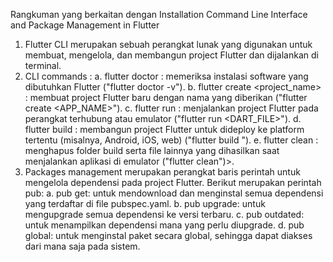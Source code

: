 Rangkuman yang berkaitan dengan Installation Command Line Interface and Package Management in Flutter
1. Flutter CLI merupakan sebuah perangkat lunak yang digunakan untuk membuat, mengelola, dan membangun project Flutter dan dijalankan di terminal.
2. CLI commands :
       a. flutter doctor : memeriksa instalasi software yang dibutuhkan Flutter ("flutter doctor -v").
       b. flutter create <project_name> : membuat project Flutter baru dengan nama yang diberikan ("flutter create <APP_NAME>").
       c. flutter run : menjalankan project Flutter pada perangkat terhubung atau emulator ("flutter run <DART_FILE>").
       d. flutter build : membangun project Flutter untuk dideploy ke platform tertentu (misalnya, Android, iOS, web) ("flutter build <DIRECTORY>").
       e. flutter clean : menghapus folder build serta file lainnya yang dihasilkan saat menjalankan aplikasi di emulator ("flutter clean")>.
3. Packages management merupakan perangkat baris perintah untuk mengelola dependensi pada project Flutter. Berikut merupakan perintah pub:
       a. pub get: untuk mendownload dan menginstal semua dependensi yang terdaftar di file pubspec.yaml.
       b. pub upgrade: untuk mengupgrade semua dependensi ke versi terbaru.
       c. pub outdated: untuk menampilkan dependensi mana yang perlu diupgrade.
       d. pub global: untuk menginstal paket secara global, sehingga dapat diakses dari mana saja pada sistem.
